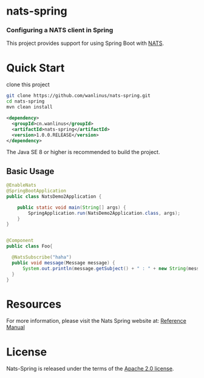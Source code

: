 # nats-spring
### Configuring a NATS client in Spring
This project provides support for using Spring Boot with [NATS](https://nats.io/).

# Quick Start
clone this project 
```bash
git clone https://github.com/wanlinus/nats-spring.git
cd nats-spring
mvn clean install
```

```xml
<dependency>
  <groupId>cn.wanlinus</groupId>
  <artifactId>nats-spring</artifactId>
  <version>1.0.0.RELEASE</version>
</dependency>
```
The Java SE 8 or higher is recommended to build the project.

## Basic Usage

```java
@EnableNats
@SpringBootApplication
public class NatsDemo2Application {

    public static void main(String[] args) {
        SpringApplication.run(NatsDemo2Application.class, args);
    }
}
```

```java

@Component
public class Foo{

  @NatsSubscribe("haha")
  public void message(Message message) {
      System.out.println(message.getSubject() + " : " + new String(message.getData()));
  }
}
```

# Resources

For more information, please visit the Nats Spring website at:
[Reference Manual](https://github.com/wanlinus/nats-spring)


# License

Nats-Spring is released under the terms of the [Apache 2.0 license](http://www.apache.org/licenses/LICENSE-2.0.html).


